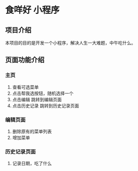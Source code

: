 # 食咩好 小程序

## 项目介绍
本项目的目的是开发一个小程序，解决人生一大难题，中午吃什么。

## 页面功能介绍

### 主页
1. 查看可选菜单
2. 点击帮我选按钮，随机选择一个
3. 点击编辑 跳转到编辑页面
4. 点击历史记录 跳转到历史记录页面

### 编辑页面
1. 删除原有的菜单列表
2. 增加菜单

### 历史记录页面
1. 记录日期，吃了什么

